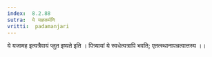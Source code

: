 ```yaml
---
index:  8.2.88
sutra:  ये यज्ञकर्मणि
vritti:  padamanjari
---
```


ये यजामह इत्यत्रैवायं प्लुत इष्यते इति । पित्र्यायां ये स्वधेत्यत्रापि भवति; एतत्स्थानापन्नत्वात्तस्य ।।
